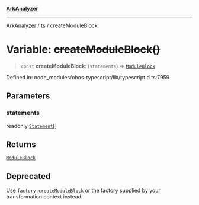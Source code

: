 [**ArkAnalyzer**](../../../../README.md)

***

[ArkAnalyzer](../../../../globals.md) / [ts](../README.md) / createModuleBlock

# Variable: ~~createModuleBlock()~~

> `const` **createModuleBlock**: (`statements`) => [`ModuleBlock`](../interfaces/ModuleBlock.md)

Defined in: node\_modules/ohos-typescript/lib/typescript.d.ts:7959

## Parameters

### statements

readonly [`Statement`](../interfaces/Statement.md)[]

## Returns

[`ModuleBlock`](../interfaces/ModuleBlock.md)

## Deprecated

Use `factory.createModuleBlock` or the factory supplied by your transformation context instead.
